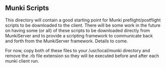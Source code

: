 ## Munki Scripts

This directory will contain a good starting point for Munki preflight/postflight scripts to be downloaded to the client.  There will be some work in the future on having some (or all) of these scripts to be downloaded directly from MunkiServer and to provide a scripting framework to communicate back and forth from the MunkiServer framework. Details to come.

For now, copy both of these files to your /usr/local/munki directory and remove the .rb file extension so they will be executed before and after each munki client run.
